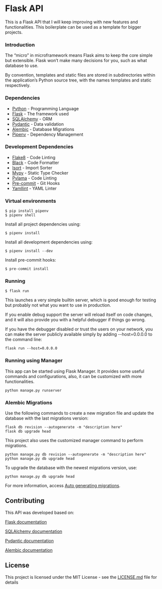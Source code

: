 # Flask API

This is a Flask API that I will keep improving with new features and functionalities.
This boilerplate can be used as a template for bigger projects.


### Introduction

The “micro” in microframework means Flask aims to keep the core simple but extensible. Flask won’t make many decisions for you, such as what database to use.

By convention, templates and static files are stored in subdirectories within the application’s Python source tree, with the names templates and static respectively.

### Dependencies

* [Python](https://www.python.org/) - Programming Language
* [Flask](https://flask.palletsprojects.com/) - The framework used
* [SQLAlchemy](https://docs.sqlalchemy.org/) - ORM
* [Pydantic](https://pydantic-docs.helpmanual.io/) - Data validation
* [Alembic](https://alembic.sqlalchemy.org/) - Database Migrations
* [Pipenv](https://pypi.org/project/pipenv/) - Dependency Management

### Development Dependencies
* [Flake8](https://flake8.pycqa.org/en/latest/) - Code Linting
* [Black](https://black.readthedocs.io/en/stable/) - Code Formatter
* [Isort](https://pycqa.github.io/isort/) - Import Sorter
* [Mypy](https://mypy.readthedocs.io/en/stable/) - Static Type Checker
* [Pylama](https://pylama.readthedocs.io/en/latest/) - Code Linting
* [Pre-commit](https://pre-commit.com/) - Git Hooks
* [Yamllint](https://yamllint.readthedocs.io/en/stable/) - YAML Linter

### Virtual environments

```
$ pip install pipenv
$ pipenv shell
```

Install all project dependencies using:

```
$ pipenv install
```

Install all development dependencies using:

```
$ pipenv install --dev
```

Install pre-commit hooks:

```
$ pre-commit install
```

### Running
 
```
$ flask run
```

This launches a very simple builtin server, which is good enough for testing but probably not what you want to use in production.

If you enable debug support the server will reload itself on code changes, and it will also provide you with a helpful debugger if things go wrong.

If you have the debugger disabled or trust the users on your network, you can make the server publicly available simply by adding --host=0.0.0.0 to the command line:

```
flask run --host=0.0.0.0
```

### Running using Manager

This app can be started using Flask Manager. It provides some useful commands and configurations, also, it can be customized with more functionalities.

```
python manage.py runserver
```

### Alembic Migrations

Use the following commands to create a new migration file and update the database with the last migrations version:

```
flask db revision --autogenerate -m "description here"
flask db upgrade head
```

This project also uses the customized manager command to perform migrations.
```
python manage.py db revision --autogenerate -m "description here"
python manage.py db upgrade head
```

To upgrade the database with the newest migrations version, use:

```
python manage.py db upgrade head
```

For more information, access [Auto generating migrations](https://alembic.sqlalchemy.org/en/latest/autogenerate.html).


## Contributing

This API was developed based on:

[Flask documentation](https://flask.palletsprojects.com/)

[SQLAlchemy documentation](https://docs.sqlalchemy.org/)

[Pydantic documentation](https://pydantic-docs.helpmanual.io/)

[Alembic documentation](https://alembic.sqlalchemy.org/)



## License

This project is licensed under the MIT License - see the [LICENSE.md](LICENSE.md) file for details
